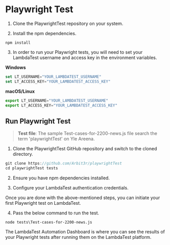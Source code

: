 # Playwright Test

1. Clone the PlaywrightTest repository on your system.

2. Install the npm dependencies.

```
npm install
```

3. In order to run your Playwright tests, you will need to set your LambdaTest username and access key in the environment variables.

**Windows**

```js
set LT_USERNAME="YOUR_LAMBDATEST_USERNAME"
set LT_ACCESS_KEY="YOUR_LAMBDATEST_ACCESS_KEY"
```

**macOS/Linux**

```js
export LT_USERNAME="YOUR_LAMBDATEST_USERNAME"
export LT_ACCESS_KEY="YOUR_LAMBDATEST_ACCESS_KEY"
```

## Run Playwright Test

>**Test file**: The sample Test-cases-for-2200-news.js file search the term 'playwrightTest' on Yle Areena.


1. Clone the PlaywrightTest GitHub repository and switch to the cloned directory.

```js
git clone https://github.com/Arbit3r/playwrightTest
cd playwrightTest tests
```

2. Ensure you have npm dependencies installed. 

3. Configure your LambdaTest authentication credentials.

Once you are done with the above-mentioned steps, you can initiate your first Playwright test on LambdaTest. 

4. Pass the below command to run the test.

```
node tests\Test-cases-for-2200-news.js
```

The LambdaTest Automation Dashboard is where you can see the results of your Playwright tests after running them on the LambdaTest platform. 
